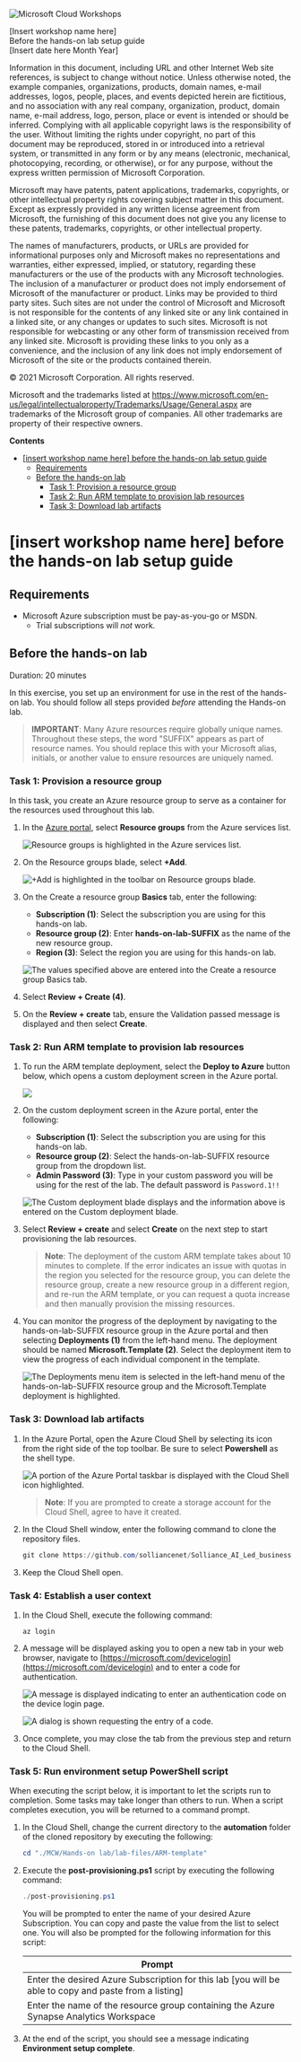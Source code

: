 ![](https://github.com/Microsoft/MCW-Template-Cloud-Workshop/raw/master/Media/ms-cloud-workshop.png "Microsoft Cloud Workshops")

<div class="MCWHeader1">
[Insert workshop name here]
</div>

<div class="MCWHeader2">
Before the hands-on lab setup guide
</div>

<div class="MCWHeader3">
[Insert date here Month Year]
</div>

Information in this document, including URL and other Internet Web site references, is subject to change without notice. Unless otherwise noted, the example companies, organizations, products, domain names, e-mail addresses, logos, people, places, and events depicted herein are fictitious, and no association with any real company, organization, product, domain name, e-mail address, logo, person, place or event is intended or should be inferred. Complying with all applicable copyright laws is the responsibility of the user. Without limiting the rights under copyright, no part of this document may be reproduced, stored in or introduced into a retrieval system, or transmitted in any form or by any means (electronic, mechanical, photocopying, recording, or otherwise), or for any purpose, without the express written permission of Microsoft Corporation.

Microsoft may have patents, patent applications, trademarks, copyrights, or other intellectual property rights covering subject matter in this document. Except as expressly provided in any written license agreement from Microsoft, the furnishing of this document does not give you any license to these patents, trademarks, copyrights, or other intellectual property.

The names of manufacturers, products, or URLs are provided for informational purposes only and Microsoft makes no representations and warranties, either expressed, implied, or statutory, regarding these manufacturers or the use of the products with any Microsoft technologies. The inclusion of a manufacturer or product does not imply endorsement of Microsoft of the manufacturer or product. Links may be provided to third party sites. Such sites are not under the control of Microsoft and Microsoft is not responsible for the contents of any linked site or any link contained in a linked site, or any changes or updates to such sites. Microsoft is not responsible for webcasting or any other form of transmission received from any linked site. Microsoft is providing these links to you only as a convenience, and the inclusion of any link does not imply endorsement of Microsoft of the site or the products contained therein.

© 2021 Microsoft Corporation. All rights reserved.

Microsoft and the trademarks listed at <https://www.microsoft.com/en-us/legal/intellectualproperty/Trademarks/Usage/General.aspx> are trademarks of the Microsoft group of companies. All other trademarks are property of their respective owners.

**Contents**

<!-- TOC -->

- [\[insert workshop name here\] before the hands-on lab setup guide](#\insert-workshop-name-here\-before-the-hands-on-lab-setup-guide)
  - [Requirements](#requirements)
  - [Before the hands-on lab](#before-the-hands-on-lab)
    - [Task 1: Provision a resource group](#task-1-provision-a-resource-group)
    - [Task 2: Run ARM template to provision lab resources](#task-3-run-arm-template-to-provision-lab-resources)
    - [Task 3: Download lab artifacts](#task-3-download-lab-artifacts)

<!-- /TOC -->

# \[insert workshop name here\] before the hands-on lab setup guide

## Requirements

- Microsoft Azure subscription must be pay-as-you-go or MSDN.
  - Trial subscriptions will _not_ work.

## Before the hands-on lab

Duration: 20 minutes

In this exercise, you set up an environment for use in the rest of the hands-on lab. You should follow all steps provided _before_ attending the Hands-on lab.

> **IMPORTANT**: Many Azure resources require globally unique names. Throughout these steps, the word "SUFFIX" appears as part of resource names. You should replace this with your Microsoft alias, initials, or another value to ensure resources are uniquely named.

### Task 1: Provision a resource group

In this task, you create an Azure resource group to serve as a container for the resources used throughout this lab.

1. In the [Azure portal](https://portal.azure.com), select **Resource groups** from the Azure services list.

   ![Resource groups is highlighted in the Azure services list.](media/azure-services-resource-groups.png "Azure services")

2. On the Resource groups blade, select **+Add**.

   ![+Add is highlighted in the toolbar on Resource groups blade.](media/resource-groups-add.png "Resource groups")

3. On the Create a resource group **Basics** tab, enter the following:

   - **Subscription (1)**: Select the subscription you are using for this hands-on lab.
   - **Resource group (2)**: Enter **hands-on-lab-SUFFIX** as the name of the new resource group.
   - **Region (3)**: Select the region you are using for this hands-on lab.

   ![The values specified above are entered into the Create a resource group Basics tab.](media/create-resource-group.png "Create resource group")

4. Select **Review + Create (4)**.

5. On the **Review + create** tab, ensure the Validation passed message is displayed and then select **Create**.

### Task 2: Run ARM template to provision lab resources

1. To run the ARM template deployment, select the **Deploy to Azure** button below, which opens a custom deployment screen in the Azure portal.

   <a href ="https://portal.azure.com/#create/Microsoft.Template/uri/https%3A%2F%2Fraw.githubusercontent.com%2Fsolliancenet%2FSolliance_AI_Led_business_process_automation%2Fmain%2FHands-on%2520lab%2Flab-files%2FARM-template%2Fazure-deploy.json" target="_blank" title="Deploy to Azure">
      <img src="https://aka.ms/deploytoazurebutton"/>
   </a>

2. On the custom deployment screen in the Azure portal, enter the following:

   - **Subscription (1)**: Select the subscription you are using for this hands-on lab.
   - **Resource group (2)**: Select the hands-on-lab-SUFFIX resource group from the dropdown list.
   - **Admin Password (3)**: Type in your custom password you will be using for the rest of the lab. The default password is `Password.1!!`

    ![The Custom deployment blade displays and the information above is entered on the Custom deployment blade.](media/azure-custom-deployment.png "Custom deployment blade")

3. Select **Review + create** and select **Create** on the next step to start provisioning the lab resources.

   > **Note**: The deployment of the custom ARM template takes about 10 minutes to complete. If the error indicates an issue with quotas in the region you selected for the resource group, you can delete the resource group, create a new resource group in a different region, and re-run the ARM template, or you can request a quota increase and then manually provision the missing resources.

4. You can monitor the progress of the deployment by navigating to the hands-on-lab-SUFFIX resource group in the Azure portal and then selecting **Deployments (1)** from the left-hand menu. The deployment should be named **Microsoft.Template (2)**. Select the deployment item to view the progress of each individual component in the template.

   ![The Deployments menu item is selected in the left-hand menu of the hands-on-lab-SUFFIX resource group and the Microsoft.Template deployment is highlighted.](media/resource-group-deployments.png "Resource group deployments")

### Task 3: Download lab artifacts

1. In the Azure Portal, open the Azure Cloud Shell by selecting its icon from the right side of the top toolbar. Be sure to select **Powershell** as the shell type.

    ![A portion of the Azure Portal taskbar is displayed with the Cloud Shell icon highlighted.](media/bhol_azurecloudshellmenu.png "Opening the Cloud Shell")

    > **Note**: If you are prompted to create a storage account for the Cloud Shell, agree to have it created.

2. In the Cloud Shell window, enter the following command to clone the repository files.

    ```PowerShell
    git clone https://github.com/solliancenet/Solliance_AI_Led_business_process_automation.git MCW
    ```

3. Keep the Cloud Shell open.

### Task 4: Establish a user context

1. In the Cloud Shell, execute the following command:

    ```cli
    az login
    ```

2. A message will be displayed asking you to open a new tab in your web browser, navigate to [https://microsoft.com/devicelogin](https://microsoft.com/devicelogin) and to enter a code for authentication.

   ![A message is displayed indicating to enter an authentication code on the device login page.](media/bhol_devicelogin.png "Authentication message")

   ![A dialog is shown requesting the entry of a code.](media/bhol_clicodescreen.png "Authentication dialog")

3. Once complete, you may close the tab from the previous step and return to the Cloud Shell.

### Task 5: Run environment setup PowerShell script

When executing the script below, it is important to let the scripts run to completion. Some tasks may take longer than others to run. When a script completes execution, you will be returned to a command prompt.

1. In the Cloud Shell, change the current directory to the **automation** folder of the cloned repository by executing the following:

    ```PowerShell
    cd "./MCW/Hands-on lab/lab-files/ARM-template"
    ```

2. Execute the **post-provisioning.ps1** script by executing the following command:

    ```PowerShell
    ./post-provisioning.ps1
    ```

    You will be prompted to enter the name of your desired Azure Subscription. You can copy and paste the value from the list to select one. You will also be prompted for the following information for this script:

    | Prompt |
    |--------|
    | Enter the desired Azure Subscription for this lab [you will be able to copy and paste from a listing] |
    | Enter the name of the resource group containing the Azure Synapse Analytics Workspace |

3. At the end of the script, you should see a message indicating **Environment setup complete**.

